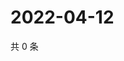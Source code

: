 # 2022-04-12

共 0 条

<!-- BEGIN WEIBO -->
<!-- 最后更新时间 Tue Apr 12 2022 19:13:06 GMT+0800 (China Standard Time) -->

<!-- END WEIBO -->
